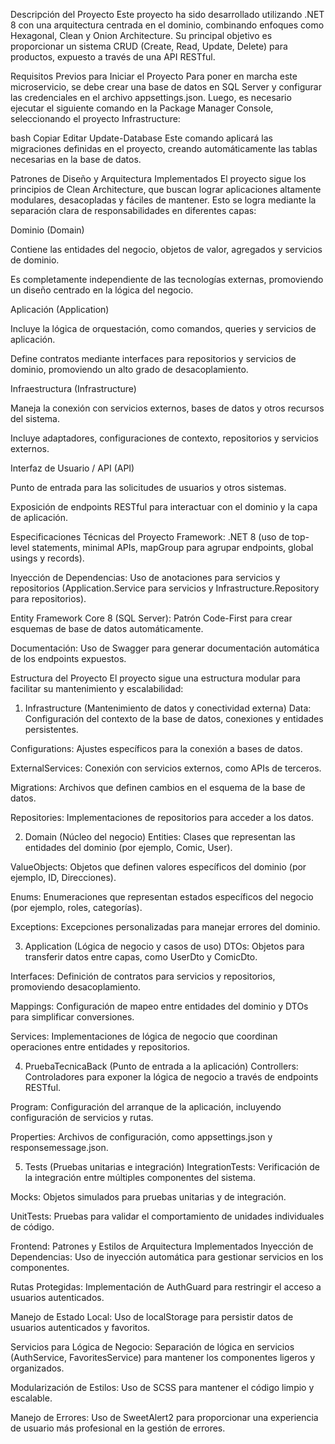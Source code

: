 Descripción del Proyecto
Este proyecto ha sido desarrollado utilizando .NET 8 con una arquitectura centrada en el dominio, combinando enfoques como Hexagonal, Clean y Onion Architecture. Su principal objetivo es proporcionar un sistema CRUD (Create, Read, Update, Delete) para productos, expuesto a través de una API RESTful.

Requisitos Previos para Iniciar el Proyecto
Para poner en marcha este microservicio, se debe crear una base de datos en SQL Server y configurar las credenciales en el archivo appsettings.json. Luego, es necesario ejecutar el siguiente comando en la Package Manager Console, seleccionando el proyecto Infrastructure:

bash
Copiar
Editar
Update-Database
Este comando aplicará las migraciones definidas en el proyecto, creando automáticamente las tablas necesarias en la base de datos.

Patrones de Diseño y Arquitectura Implementados
El proyecto sigue los principios de Clean Architecture, que buscan lograr aplicaciones altamente modulares, desacopladas y fáciles de mantener. Esto se logra mediante la separación clara de responsabilidades en diferentes capas:

Dominio (Domain)

Contiene las entidades del negocio, objetos de valor, agregados y servicios de dominio.

Es completamente independiente de las tecnologías externas, promoviendo un diseño centrado en la lógica del negocio.

Aplicación (Application)

Incluye la lógica de orquestación, como comandos, queries y servicios de aplicación.

Define contratos mediante interfaces para repositorios y servicios de dominio, promoviendo un alto grado de desacoplamiento.

Infraestructura (Infrastructure)

Maneja la conexión con servicios externos, bases de datos y otros recursos del sistema.

Incluye adaptadores, configuraciones de contexto, repositorios y servicios externos.

Interfaz de Usuario / API (API)

Punto de entrada para las solicitudes de usuarios y otros sistemas.

Exposición de endpoints RESTful para interactuar con el dominio y la capa de aplicación.

Especificaciones Técnicas del Proyecto
Framework: .NET 8 (uso de top-level statements, minimal APIs, mapGroup para agrupar endpoints, global usings y records).

Inyección de Dependencias: Uso de anotaciones para servicios y repositorios (Application.Service para servicios y Infrastructure.Repository para repositorios).

Entity Framework Core 8 (SQL Server): Patrón Code-First para crear esquemas de base de datos automáticamente.

Documentación: Uso de Swagger para generar documentación automática de los endpoints expuestos.

Estructura del Proyecto
El proyecto sigue una estructura modular para facilitar su mantenimiento y escalabilidad:

1. Infrastructure (Mantenimiento de datos y conectividad externa)
Data: Configuración del contexto de la base de datos, conexiones y entidades persistentes.

Configurations: Ajustes específicos para la conexión a bases de datos.

ExternalServices: Conexión con servicios externos, como APIs de terceros.

Migrations: Archivos que definen cambios en el esquema de la base de datos.

Repositories: Implementaciones de repositorios para acceder a los datos.

2. Domain (Núcleo del negocio)
Entities: Clases que representan las entidades del dominio (por ejemplo, Comic, User).

ValueObjects: Objetos que definen valores específicos del dominio (por ejemplo, ID, Direcciones).

Enums: Enumeraciones que representan estados específicos del negocio (por ejemplo, roles, categorías).

Exceptions: Excepciones personalizadas para manejar errores del dominio.

3. Application (Lógica de negocio y casos de uso)
DTOs: Objetos para transferir datos entre capas, como UserDto y ComicDto.

Interfaces: Definición de contratos para servicios y repositorios, promoviendo desacoplamiento.

Mappings: Configuración de mapeo entre entidades del dominio y DTOs para simplificar conversiones.

Services: Implementaciones de lógica de negocio que coordinan operaciones entre entidades y repositorios.

4. PruebaTecnicaBack (Punto de entrada a la aplicación)
Controllers: Controladores para exponer la lógica de negocio a través de endpoints RESTful.

Program: Configuración del arranque de la aplicación, incluyendo configuración de servicios y rutas.

Properties: Archivos de configuración, como appsettings.json y responsemessage.json.

5. Tests (Pruebas unitarias e integración)
IntegrationTests: Verificación de la integración entre múltiples componentes del sistema.

Mocks: Objetos simulados para pruebas unitarias y de integración.

UnitTests: Pruebas para validar el comportamiento de unidades individuales de código.

Frontend: Patrones y Estilos de Arquitectura Implementados
Inyección de Dependencias: Uso de inyección automática para gestionar servicios en los componentes.

Rutas Protegidas: Implementación de AuthGuard para restringir el acceso a usuarios autenticados.

Manejo de Estado Local: Uso de localStorage para persistir datos de usuarios autenticados y favoritos.

Servicios para Lógica de Negocio: Separación de lógica en servicios (AuthService, FavoritesService) para mantener los componentes ligeros y organizados.

Modularización de Estilos: Uso de SCSS para mantener el código limpio y escalable.

Manejo de Errores: Uso de SweetAlert2 para proporcionar una experiencia de usuario más profesional en la gestión de errores.
